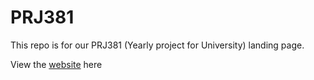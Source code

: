 # PRJ381
This repo is for our PRJ381 (Yearly project for University) landing page.

View the [website](https://waldo-blom.github.io/PRJ381/) here 